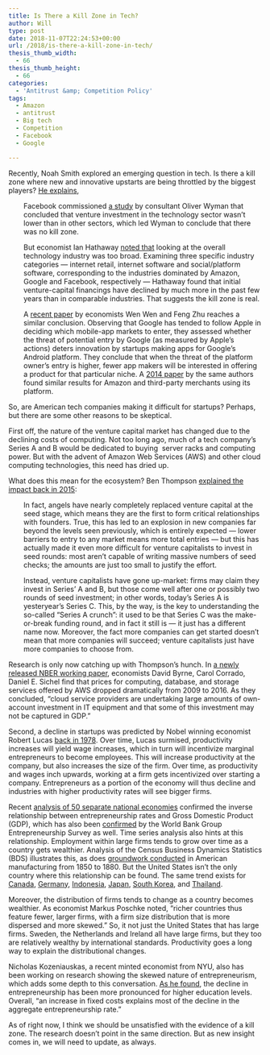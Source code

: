 ```yaml
---
title: Is There a Kill Zone in Tech?
author: Will
type: post
date: 2018-11-07T22:24:53+00:00
url: /2018/is-there-a-kill-zone-in-tech/
thesis_thumb_width:
  - 66
thesis_thumb_height:
  - 66
categories:
  - 'Antitrust &amp; Competition Policy'
tags:
  - Amazon
  - antitrust
  - Big tech
  - Competition
  - Facebook
  - Google

---
```

Recently, Noah Smith explored an emerging question in tech. Is there a kill zone where new and innovative upstarts are being throttled by the biggest players? [He explains][1],

<p style="padding-left: 30px;">
  Facebook commissioned <a href="https://www.oliverwyman.com/content/dam/oliver-wyman/v2/publications/2018/july/assessing-impact.pdf">a study</a> by consultant Oliver Wyman that concluded that venture investment in the technology sector wasn’t lower than in other sectors, which led Wyman to conclude that there was no kill zone.
</p>

<p style="padding-left: 30px;">
  But economist Ian Hathaway <a href="http://www.ianhathaway.org/blog/2018/10/12/platform-giants-and-venture-backed-startups">noted that</a> looking at the overall technology industry was too broad. Examining three specific industry categories — internet retail, internet software and social/platform software, corresponding to the industries dominated by Amazon, Google and Facebook, respectively — Hathaway found that initial venture-capital financings have declined by much more in the past few years than in comparable industries. That suggests the kill zone is real.
</p>

<p style="padding-left: 30px;">
  A <a href="https://www.hbs.edu/faculty/Publication%20Files/18-036_4f138a21-000c-44ac-a7c4-1acef3265ab1.pdf">recent paper</a> by economists Wen Wen and Feng Zhu reaches a similar conclusion. Observing that Google has tended to follow Apple in deciding which mobile-app markets to enter, they assessed whether the threat of potential entry by Google (as measured by Apple’s actions) deters innovation by startups making apps for Google’s Android platform. They conclude that when the threat of the platform owner’s entry is higher, fewer app makers will be interested in offering a product for that particular niche. A <a href="https://papers.ssrn.com/sol3/papers.cfm?abstract_id=2533616">2014 paper</a> by the same authors found similar results for Amazon and third-party merchants using its platform.
</p>

So, are American tech companies making it difficult for startups? Perhaps, but there are some other reasons to be skeptical.

First off, the nature of the venture capital market has changed due to the declining costs of computing. Not too long ago, much of a tech company’s Series A and B would be dedicated to buying  server racks and computing power. But with the advent of Amazon Web Services (AWS) and other cloud computing technologies, this need has dried up.

What does this mean for the ecosystem? Ben Thompson [explained the impact back in 2015][2]:

<p style="padding-left: 30px;">
  In fact, angels have nearly completely replaced venture capital at the seed stage, which means they are the first to form critical relationships with founders. True, this has led to an explosion in new companies far beyond the levels seen previously, which is entirely expected — lower barriers to entry to any market means more total entries — but this has actually made it even more difficult for venture capitalists to invest in seed rounds: most aren’t capable of writing massive numbers of seed checks; the amounts are just too small to justify the effort.
</p>

<p style="padding-left: 30px;">
  Instead, venture capitalists have gone up-market: firms may claim they invest in Series’ A and B, but those come well after one or possibly two rounds of seed investment; in other words, today’s Series A is yesteryear’s Series C. This, by the way, is the key to understanding the so-called “Series A crunch”: it used to be that Series C was the make-or-break funding round, and in fact it still is — it just has a different name now. Moreover, the fact more companies can get started doesn’t mean that more companies will succeed; venture capitalists just have more companies to choose from.
</p>

Research is only now catching up with Thompson’s hunch. In [a newly released NBER working paper][3], economists David Byrne, Carol Corrado, Daniel E. Sichel find that prices for computing, database, and storage services offered by AWS dropped dramatically from 2009 to 2016. As they concluded, “cloud service providers are undertaking large amounts of own-account investment in IT equipment and that some of this investment may not be captured in GDP.”

Second, a decline in startups was predicted by Nobel winning economist Robert Lucas [back in 1978][4]. Over time, Lucas surmised, productivity increases will yield wage increases, which in turn will incentivize marginal entrepreneurs to become employees. This will increase productivity at the company, but also increases the size of the firm. Over time, as productivity and wages inch upwards, working at a firm gets incentivized over starting a company. Entrepreneurs as a portion of the economy will thus decline and industries with higher productivity rates will see bigger firms.

Recent [analysis of 50 separate national economies][5] confirmed the inverse relationship between entrepreneurship rates and Gross Domestic Product (GDP), which has also been [confirmed][6] by the World Bank Group Entrepreneurship Survey as well. Time series analysis also hints at this relationship. Employment within large firms tends to grow over time as a country gets wealthier. Analysis of the Census Business Dynamics Statistics (BDS) illustrates this, as does [groundwork conducted][7] in American manufacturing from 1850 to 1880. But the United States isn’t the only country where this relationship can be found. The same trend exists for [Canada][8], [Germany][9], [Indonesia][10], [Japan][11], [South Korea][12], and [Thailand][13].

Moreover, the distribution of firms tends to change as a country becomes wealthier. As economist Markus Poschke noted, “richer countries thus feature fewer, larger firms, with a firm size distribution that is more dispersed and more skewed.” So, it not just the United States that has large firms. Sweden, the Netherlands and Ireland all have large firms, but they too are relatively wealthy by international standards. Productivity goes a long way to explain the distributional changes.

Nicholas Kozeniauskas, a recent minted economist from NYU, also has been working on research showing the skewed nature of entrepreneurism, which adds some depth to this conversation. [As he found][14], the decline in entrepreneurship has been more pronounced for higher education levels. Overall, “an increase in fixed costs explains most of the decline in the aggregate entrepreneurship rate.”

As of right now, I think we should be unsatisfied with the evidence of a kill zone. The research doesn&#8217;t point in the same direction. But as new insight comes in, we will need to update, as always.

 [1]: https://www.bloomberg.com/opinion/articles/2018-11-07/big-tech-sets-up-a-kill-zone-for-industry-upstarts
 [2]: https://stratechery.com/2015/venture-capital-and-the-internets-impact/
 [3]: https://www.nber.org/papers/w25188
 [4]: https://econpapers.repec.org/article/rjebellje/v_3a9_3ay_3a1978_3ai_3aautumn_3ap_3a508-523.htm
 [5]: http://markus-poschke.research.mcgill.ca/papers/mposchke_skillbias.pdf
 [6]: http://econ.worldbank.org/external/default/main?theSitePK=469382&contentMDK=21485812&menuPK=574960&pagePK=64165401&piPK=64165026
 [7]: https://as.vanderbilt.edu/econ/wparchive/workpaper/vu00-w48.pdf
 [8]: http://www.bowdoin.edu/~ytang/Huang-Pang-Tang-2014-07-14.pdf
 [9]: http://econpapers.repec.org/paper/notnotgep/14_2f01.htm
 [10]: https://link.springer.com/article/10.1023/A:1015186023309
 [11]: https://waseda.pure.elsevier.com/en/publications/technological-progress-by-small-and-medium-enterprises-in-japan
 [12]: https://link.springer.com/article/10.1023/A:1015181911497
 [13]: https://link.springer.com/article/10.1023/A:1015143709196
 [14]: https://www.nicjkoz.com/JMP_Kozeniauskas.pdf